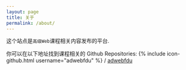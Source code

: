 ```yaml
---
layout: page
title: 关于
permalink: /about/
---
```


这个站点是`高级Web`课程相关内容发布的平台.

你可以在以下地址找到课程相关的 Github Repositories:
{% include icon-github.html username="adwebfdu" %} /
[adwebfdu](https://github.com/adwebfdu)